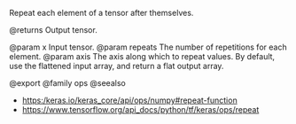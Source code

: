 Repeat each element of a tensor after themselves.

@returns
    Output tensor.

@param x Input tensor.
@param repeats The number of repetitions for each element.
@param axis The axis along which to repeat values. By default, use
    the flattened input array, and return a flat output array.

@export
@family ops
@seealso
+ <https:/keras.io/keras_core/api/ops/numpy#repeat-function>
+ <https://www.tensorflow.org/api_docs/python/tf/keras/ops/repeat>
